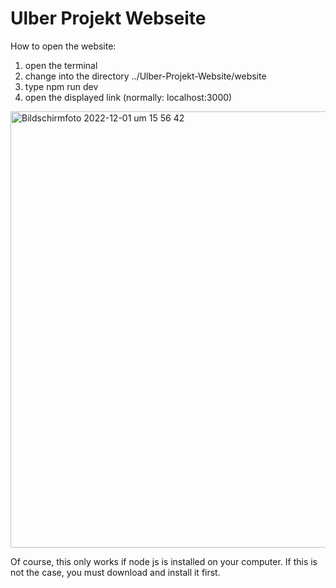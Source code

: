 # Ulber Projekt Webseite

How to open the website:

1. open the terminal
2. change into the directory ../Ulber-Projekt-Website/website
3. type npm run dev
3. open the displayed link (normally: localhost:3000)
<img width="698" alt="Bildschirmfoto 2022-12-01 um 15 56 42" src="https://user-images.githubusercontent.com/112116868/205085488-b1772211-8e79-4b80-9dd5-3cfdd81bb978.png">

Of course, this only works if node js is installed on your computer.
If this is not the case, you must download and install it first.
